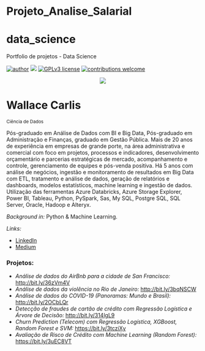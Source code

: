 # Projeto_Analise_Salarial
# data_science
Portfolio de projetos - Data Science

[![author](https://img.shields.io/badge/author-wallacecarlis-red.svg)](https://www.linkedin.com/in/wallace-carlis-b3748524) [![](https://img.shields.io/badge/python-3.7+-blue.svg)](https://www.python.org/downloads/release/python-365/) [![GPLv3 license](https://img.shields.io/badge/License-GPLv3-blue.svg)](http://perso.crans.org/besson/LICENSE.html) [![contributions welcome](https://img.shields.io/badge/contributions-welcome-brightgreen.svg?style=flat)](https://github.com/wallacecarlis/data_science/issues)

<p align="center">
  <img src="novo banner.png" >
</p>

# Wallace Carlis
<sub>Ciência de Dados</sub>

Pós-graduado em Análise de Dados com BI e Big Data, Pós-graduado em Administração e Finanças, graduado em Gestão Pública. Mais de 20 anos de experiência em empresas de grande porte, na área administrativa e comercial com foco em projetos, processos e indicadores, desenvolvimento orçamentário e parcerias estratégicas de mercado, acompanhamento e controle, gerenciamento de equipes e pós-venda positiva. Há 5 anos com análise de negócios, ingestão e monitoramento de resultados em Big Data com ETL, tratamento e análise de dados, geração de relatórios e dashboards, modelos estatísticos, machine learning e ingestão de dados. Utilização das ferramentas Azure Databricks, Azure Storage Explorer, Power BI, Tableau, Python, PySpark, Sas, My SQL, Postgre SQL, SQL Server, Oracle, Hadoop e Alteryx.

*Background in:* Python & Machine Learning.

*Links:*
* [LinkedIn](https://www.linkedin.com/in/wallacecarlis/)
* [Medium](https://medium.com/@wallacecarlis)


### Projetos:

* *Análise de dados do AirBnb para a cidade de San Francisco:* http://bit.ly/36zVm4V
* *Análise de dados da violência no Rio de Janeiro:* http://bit.ly/3bqNSCW
* *Análise de dados do COVID-19 (Panoramas: Mundo e Brasil):* http://bit.ly/2OCbLQr
* *Detecção de fraudes de cartão de crédito com Regressão Logística e Árvore de Decisão:* http://bit.ly/314lgL9
* *Churn Prediction (Telecom) com Regressão Logística, XGBoost, Random Forest e SVM:* https://bit.ly/3tcziXy
* *Avaliação de Risco de Crédito com Machine Learning (Random Forest):* https://bit.ly/3uEC8VT

